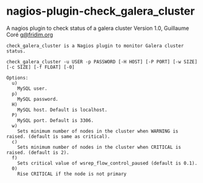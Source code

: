 nagios-plugin-check_galera_cluster
=======================================

A nagios plugin to check status of a galera cluster
Version 1.0, Guillaume Coré <g@fridim.org>

    check_galera_cluster is a Nagios plugin to monitor Galera cluster status.
    
    check_galera_cluster -u USER -p PASSWORD [-H HOST] [-P PORT] [-w SIZE] [-c SIZE] [-f FLOAT] [-0]
    
    Options:
      u)
        MySQL user.
      p)
        MySQL password.
      H)
        MySQL host. Default is localhost.
      P)
        MySQL port. Default is 3306.
      w)
        Sets minimum number of nodes in the cluster when WARNING is raised. (default is same as critical).
      c)
        Sets minimum number of nodes in the cluster when CRITICAL is raised. (default is 2).
      f)
        Sets critical value of wsrep_flow_control_paused (default is 0.1).
      0)
        Rise CRITICAL if the node is not primary
